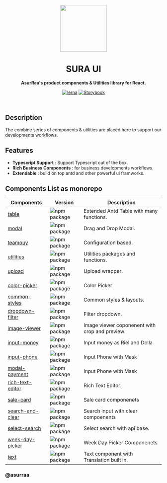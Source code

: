 
<p align="center">
  <img width="150" src="https://avatars.githubusercontent.com/u/62465909?s=400&u=b543f5c67f4bafb214e9064ac95de21e35daf2d9&v=4">
</p>
<h1 align="center"> SURA UI </h1>
<p align="center">
  <b >AsurRaa's product components & Utilities library for React.</b>
</p>

<div align="center">
  
  [![lerna](https://img.shields.io/badge/maintained%20with-lerna-cc00ff.svg)](https://lerna.js.org/)
  [![Storybook](https://cdn.jsdelivr.net/gh/storybookjs/brand@master/badge/badge-storybook.svg)](https://asurraa.github.io/sura-ui/)
  
  </div>
<br>

## Description

The combine series of components & utilities are placed here to support our developments workflows.

## Features

- **Typescript Support** : Support Typescript out of the box.
- **Rich Business Components** : for business developments workflows.
- **Extendable** : build on top antd and other powerful ui framworks.

## Components List as monorepo

| Components                                                                                 | Version                                                                                                               | Description                                    |
| ------------------------------------------------------------------------------------------ | --------------------------------------------------------------------------------------------------------------------- | ---------------------------------------------- |
| [table](https://github.com/asurraa/sura-ui/tree/master/packages/table)                     | ![npm package](https://img.shields.io/npm/v/@asurraa/sura-ui-table.svg?style=flat-square?style=flat-square)           | Extended Antd Table with many functions.       |
| [modal](https://github.com/asurraa/sura-ui/tree/master/packages/modal)                     | ![npm package](https://img.shields.io/npm/v/@asurraa/sura-ui-modal.svg?style=flat-square?style=flat-square)           | Drag and Drop Modal.                           |
| [teamouy](https://github.com/asurraa/sura-ui/tree/master/packages/teamouy)                 | ![npm package](https://img.shields.io/npm/v/@asurraa/sura-ui-teamouy.svg?style=flat-square?style=flat-square)         | Configuration based.                           |
| [utilities](https://github.com/asurraa/sura-ui/tree/master/packages/utilities)             | ![npm package](https://img.shields.io/npm/v/@asurraa/sura-ui-utilities.svg?style=flat-square?style=flat-square)       | Utilities packages and functions.              |
| [upload](https://github.com/asurraa/sura-ui/tree/master/packages/upload)                   | ![npm package](https://img.shields.io/npm/v/@asurraa/sura-ui-upload.svg?style=flat-square?style=flat-square)          | Upload wrapper.                                |
| [color-picker](https://github.com/asurraa/sura-ui/tree/master/packages/color=picker)       | ![npm package](https://img.shields.io/npm/v/@asurraa/sura-ui-color-picker.svg?style=flat-square?style=flat-square)    | Color Picker.                                  |
| [common-styles](https://github.com/asurraa/sura-ui/tree/master/packages/common-styles)     | ![npm package](https://img.shields.io/npm/v/@asurraa/sura-ui-common-styles.svg?style=flat-square?style=flat-square)   | Common styles & layouts.                       |
| [dropdown-filter](https://github.com/asurraa/sura-ui/tree/master/packages/dropdown-filter) | ![npm package](https://img.shields.io/npm/v/@asurraa/sura-ui-dropdown-filter.svg?style=flat-square?style=flat-square) | Filter dropdown.                               |
| [image-viewer](https://github.com/asurraa/sura-ui/tree/master/packages/image-viewer)       | ![npm package](https://img.shields.io/npm/v/@asurraa/sura-ui-image-viewer.svg?style=flat-square?style=flat-square)    | Image viewer coponenent with crop and preview. |
| [input-money](https://github.com/asurraa/sura-ui/tree/master/packages/image-viewer)        | ![npm package](https://img.shields.io/npm/v/@asurraa/sura-ui-input-money.svg?style=flat-square?style=flat-square)     | Input money as Riel and Dolla                  |
| [input-phone](https://github.com/asurraa/sura-ui/tree/master/packages/input-phone)         | ![npm package](https://img.shields.io/npm/v/@asurraa/sura-ui-input-phone.svg?style=flat-square?style=flat-square)     | Input Phone with Mask                          |
[modal-payment](https://github.com/asurraa/sura-ui/tree/master/packages/modal-payment)         | ![npm package](https://img.shields.io/npm/v/@asurraa/sura-ui-modal-payment.svg?style=flat-square?style=flat-square)     | Input Phone with Mask                          |
[rich-text-editor](https://github.com/asurraa/sura-ui/tree/master/packages/rich-text-editor)         | ![npm package](https://img.shields.io/npm/v/@asurraa/sura-ui-rich-text-editor.svg?style=flat-square?style=flat-square)     | Rich Text Editor.                          |
[sale-card](https://github.com/asurraa/sura-ui/tree/master/packages/sale-card)         | ![npm package](https://img.shields.io/npm/v/@asurraa/sura-ui-sale-card.svg?style=flat-square?style=flat-square)     | Sale card componenets                         |
[search-and-clear](https://github.com/asurraa/sura-ui/tree/master/packages/search-and-clear)         | ![npm package](https://img.shields.io/npm/v/@asurraa/sura-ui-search-and-clear.svg?style=flat-square?style=flat-square)     | Search input with clear compoenents                          |
[select-search](https://github.com/asurraa/sura-ui/tree/master/packages/select-search)         | ![npm package](https://img.shields.io/npm/v/@asurraa/sura-ui-select-search.svg?style=flat-square?style=flat-square)     | Select search with api base.                          |
[week-day-picker](https://github.com/asurraa/sura-ui/tree/master/packages/week-day-picker)         | ![npm package](https://img.shields.io/npm/v/@asurraa/sura-ui-week-day-picker.svg?style=flat-square?style=flat-square)     | Week Day Picker Componenets                         |
[text](https://github.com/asurraa/sura-ui/tree/master/packages/text)         | ![npm package](https://img.shields.io/npm/v/@asurraa/sura-ui-text.svg?style=flat-square?style=flat-square)     | Text component with Translation built in.                         |

### @asurraa
